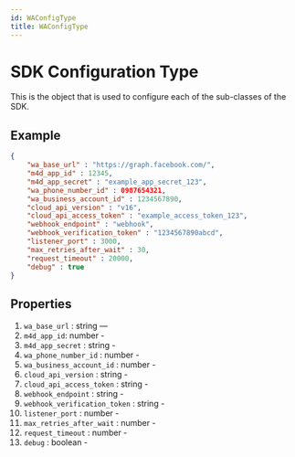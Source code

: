 ```yaml
---
id: WAConfigType
title: WAConfigType
---
```


# SDK Configuration Type
This is the object that is used to configure each of the sub-classes of the SDK.

## Example
```json
{
    "wa_base_url" : "https://graph.facebook.com/",
    "m4d_app_id" : 12345,
    "m4d_app_secret" : "example_app_secret_123",
    "wa_phone_number_id" : 0987654321,
    "wa_business_account_id" : 1234567890,
    "cloud_api_version" : "v16",
    "cloud_api_access_token" : "example_access_token_123",
    "webhook_endpoint" : "webhook",
    "webhook_verification_token" : "1234567890abcd",
    "listener_port" : 3000,
    "max_retries_after_wait" : 30,
    "request_timeout" : 20000,
    "debug" : true
}
```

## Properties
1. `wa_base_url` : string —
2. `m4d_app_id`: number -
3. `m4d_app_secret` : string -
4. `wa_phone_number_id` : number -
5. `wa_business_account_id` : number -
6. `cloud_api_version` : string -
7. `cloud_api_access_token` : string -
8. `webhook_endpoint` : string -
9. `webhook_verification_token` : string -
10. `listener_port` : number -
11. `max_retries_after_wait` : number -
12. `request_timeout` : number -
13. `debug` : boolean -
